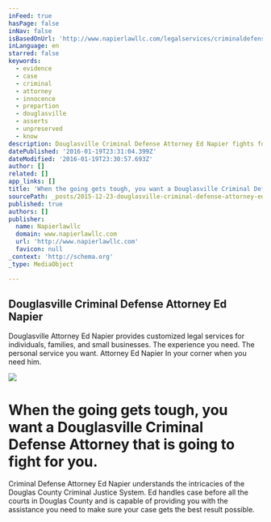 ```yaml
---
inFeed: true
hasPage: false
inNav: false
isBasedOnUrl: 'http://www.napierlawllc.com/legalservices/criminaldefense.html'
inLanguage: en
starred: false
keywords:
  - evidence
  - case
  - criminal
  - attorney
  - innocence
  - prepartion
  - douglasville
  - asserts
  - unpreserved
  - know
description: Douglasville Criminal Defense Attorney Ed Napier fights for you
datePublished: '2016-01-19T23:31:04.399Z'
dateModified: '2016-01-19T23:30:57.693Z'
author: []
related: []
app_links: []
title: 'When the going gets tough, you want a Douglasville Criminal Defense Attorney that is going to fight for you.'
sourcePath: _posts/2015-12-23-douglasville-criminal-defense-attorney-ed-napier.md
published: true
authors: []
publisher:
  name: Napierlawllc
  domain: www.napierlawllc.com
  url: 'http://www.napierlawllc.com'
  favicon: null
_context: 'http://schema.org'
_type: MediaObject

---
```

<article style=""><h1>Douglasville Criminal Defense Attorney Ed Napier</h1><p>Douglasville Attorney Ed Napier provides customized legal services for individuals, families, and small businesses. The experience you need. The personal service you want. Attorney Ed Napier In your corner when you need him.</p><img src="http://www.napierlawllc.com/images/237_criminal-law.jpg" /></article>

# When the going gets tough, you want a Douglasville Criminal Defense Attorney that is going to fight for you.

Criminal Defense Attorney Ed Napier understands the intricacies of the Douglas County Criminal Justice System.  Ed handles case before all the courts in Douglas County and is capable of providing you with the assistance you need to make sure your case gets the best result possible.